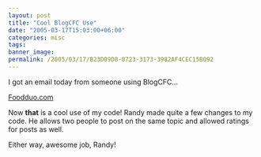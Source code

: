 ```yaml
---
layout: post
title: "Cool BlogCFC Use"
date: "2005-03-17T15:03:00+06:00"
categories: misc 
tags: 
banner_image: 
permalink: /2005/03/17/B23D09D8-0723-3173-3982AF4CEC15B092
---
```


I got an email today from someone using BlogCFC...

<a href="http://www.foodduo.com">Foodduo.com</a>

Now <b>that</b> is a cool use of my code! Randy made quite a few changes to my code. He allows two people to post on the same topic and allowed ratings for posts as well.

Either way, awesome job, Randy!